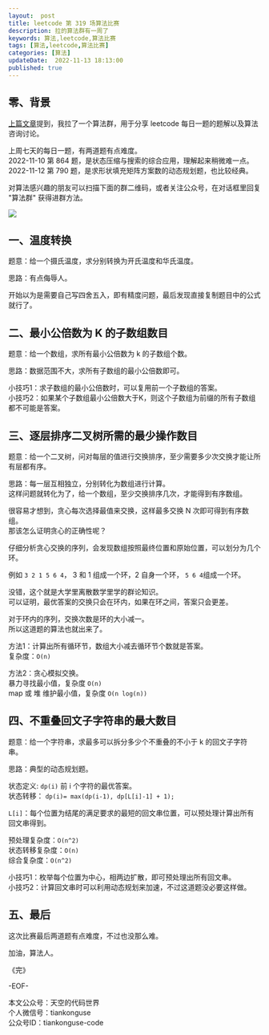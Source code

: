 ```yaml
---   
layout:  post  
title: leetcode 第 319 场算法比赛  
description: 拉的算法群有一周了  
keywords: 算法,leetcode,算法比赛  
tags: [算法,leetcode,算法比赛]    
categories: [算法]  
updateDate:  2022-11-13 18:13:00  
published: true  
---  
```



## 零、背景  


[上篇文章](https://mp.weixin.qq.com/s/8Vt-7XRNKCuElj0-y0sxQw)提到，我拉了一个算法群，用于分享 leetcode 每日一题的题解以及算法咨询讨论。  


上周七天的每日一题，有两道题有点难度。  
2022-11-10 第 864 题，是状态压缩与搜索的综合应用，理解起来稍微难一点。  
2022-11-12 第 790 题，是求形状填充矩阵方案数的动态规划题，也比较经典。  


对算法感兴趣的朋友可以扫描下面的群二维码，或者关注公众号，在对话框里回复 "算法群" 获得进群方法。  


![](https://res2022.tiankonguse.com/images/2022/11/06/002.jpg)  



## 一、温度转换  


题意：给一个摄氏温度，求分别转换为开氏温度和华氏温度。  


思路：有点侮辱人。  


开始以为是需要自己写四舍五入，即有精度问题，最后发现直接复制题目中的公式就行了。  


## 二、最小公倍数为 K 的子数组数目  


题意：给一个数组，求所有最小公倍数为 k 的子数组个数。  


思路：数据范围不大，求所有子数组的最小公倍数即可。  


小技巧1：求子数组的最小公倍数时，可以复用前一个子数组的答案。  
小技巧2：如果某个子数组最小公倍数大于K，则这个子数组为前缀的所有子数组都不可能是答案。  


## 三、逐层排序二叉树所需的最少操作数目  


题意：给一个二叉树，问对每层的值进行交换排序，至少需要多少次交换才能让所有层都有序。  


思路：每一层互相独立，分别转化为数组进行计算。  
这样问题就转化为了，给一个数组，至少交换排序几次，才能得到有序数组。  


很容易才想到，贪心每次选择最值来交换，这样最多交换 N 次即可得到有序数组。  
那该怎么证明贪心的正确性呢？  


仔细分析贪心交换的序列，会发现数组按照最终位置和原始位置，可以划分为几个环。  


例如 `3 2 1 5 6 4`， 3 和 1 组成一个环，2 自身一个环， `5 6 4`组成一个环。  


没错，这个就是大学里离散数学里学的群论知识。  
可以证明，最优答案的交换只会在环内，如果在环之间，答案只会更差。  


对于环内的序列，交换次数是环的大小减一。  
所以这道题的算法也就出来了。  


方法1：计算出所有循环节，数组大小减去循环节个数就是答案。  
复杂度：`O(n)`


方法2：贪心模拟交换。  
暴力寻找最小值，复杂度 `O(n)`  
map 或 堆 维护最小值，复杂度 `O(n log(n))`



## 四、不重叠回文子字符串的最大数目  


题意：给一个字符串，求最多可以拆分多少个不重叠的不小于 k 的回文子字符串。  


思路：典型的动态规划题。  


状态定义: `dp(i)` 前 i 个字符的最优答案。  
状态转移： `dp(i)= max(dp(i-1), dp[L[i]-1] + 1);`  


`L[i]`：每个位置为结尾的满足要求的最短的回文串位置，可以预处理计算出所有回文串得到。  


预处理复杂度：`O(n^2)`  
状态转移复杂度：`O(n)`  
综合复杂度：`O(n^2)`  


小技巧1：枚举每个位置为中心，相两边扩散，即可预处理出所有回文串。  
小技巧2：计算回文串时可以利用动态规划来加速，不过这道题没必要这样做。  


## 五、最后  


这次比赛最后两道题有点难度，不过也没那么难。  


加油，算法人。  


《完》  


-EOF-  



本文公众号：天空的代码世界  
个人微信号：tiankonguse  
公众号ID：tiankonguse-code  
  

